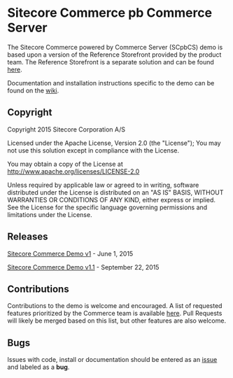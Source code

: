 # Sitecore Commerce pb Commerce Server 

The Sitecore Commerce powered by Commerce Server (SCpbCS) demo is based upon a version of the Reference Storefront provided by the product team. The Reference Storefront is a separate solution and can be found [here](https://github.com/Sitecore/Reference-Storefront/releases).

Documentation and installation instructions specific to the demo can be found on the [wiki](https://github.com/Sitecore/sccs-demo/wiki).

## Copyright 

Copyright 2015 Sitecore Corporation A/S

Licensed under the Apache License, Version 2.0 (the "License"); You may not use this solution except in compliance with the License.

You may obtain a copy of the License at http://www.apache.org/licenses/LICENSE-2.0

Unless required by applicable law or agreed to in writing, software distributed under the License is distributed on an "AS IS" BASIS, WITHOUT WARRANTIES OR CONDITIONS OF ANY KIND, either express or implied. See the License for the specific language governing permissions and limitations under the License.

## Releases

[Sitecore Commerce Demo v1](https://github.com/Sitecore/sccs-demo/releases/tag/v1.0) - June 1, 2015

[Sitecore Commerce Demo v1.1](https://github.com/Sitecore/sccs-demo/releases/tag/v1.1) - September 22, 2015

## Contributions

Contributions to the demo is welcome and encouraged. A list of requested features prioritized by the Commerce team is available [here](https://github.com/Sitecore/sccs-demo/issues?page=1&q=is%3Aopen+is%3Aissue+label%3Afeature). Pull Requests will likely be merged based on this list, but other features are also welcome.

## Bugs

Issues with code, install or documentation should be entered as an [issue](https://github.com/Sitecore/sccs-demo/issues) and labeled as a __bug__.

